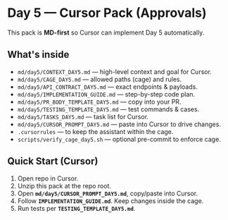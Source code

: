 # Day 5 — Cursor Pack (Approvals)

This pack is **MD-first** so Cursor can implement Day 5 automatically.

## What's inside
- `md/day5/CONTEXT_DAY5.md` — high-level context and goal for Cursor.
- `md/day5/CAGE_DAY5.md` — allowed paths (cage) and rules.
- `md/day5/API_CONTRACT_DAY5.md` — exact endpoints & payloads.
- `md/day5/IMPLEMENTATION_GUIDE.md` — step-by-step code plan.
- `md/day5/PR_BODY_TEMPLATE_DAY5.md` — copy into your PR.
- `md/day5/TESTING_TEMPLATE_DAY5.md` — test commands & cases.
- `md/day5/TASKS_DAY5.md` — task list for Cursor.
- `md/day5/CURSOR_PROMPT_DAY5.md` — paste into Cursor to drive changes.
- `.cursorrules` — to keep the assistant within the cage.
- `scripts/verify_cage_day5.sh` — optional pre-commit to enforce cage.

## Quick Start (Cursor)
1) Open repo in Cursor.
2) Unzip this pack at the repo root.
3) Open **`md/day5/CURSOR_PROMPT_DAY5.md`**, copy/paste into Cursor.
4) Follow **`IMPLEMENTATION_GUIDE.md`**. Keep changes inside the cage.
5) Run tests per **`TESTING_TEMPLATE_DAY5.md`**.

